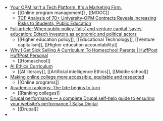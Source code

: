 - [Your OPM Isn't a Tech Platform. It's a Marketing Firm.](https://tcf.org/content/commentary/your-opm-isnt-a-tech-platform-its-a-predatory-marketing-firm/)
	- [[Online program management]] , [[MOOC]]
	- [TCF Analysis of 70+ University-OPM Contracts Reveals Increasing Risks to Students, Public Education](https://tcf.org/content/about-tcf/tcf-analysis-70-university-opm-contracts-reveals-increasing-risks-students-public-education/)
- [Full article: When public policy ‘fails’ and venture capital ‘saves’ education: Edtech investors as economic and political actors](https://www.tandfonline.com/doi/full/10.1080/14767724.2023.2272134)
	- [[Higher education policy]], [[Educational Technology]], [[Venture capitalism]], [[Higher education accountability]]
- [Why I Get Sick Selling A Curriculum To Homeschool Parents | HuffPost HuffPost Personal](https://www.huffpost.com/entry/homeschool-conference-curriculum-girl-empowerment_n_652445c9e4b0102e6962fd39)
	- [[Homeschool]]
- [AI Ethics Curriculum](https://docs.google.com/document/d/1e9wx9oBg7CR0s5O7YnYHVmX7H7pnITfoDxNdrSGkp60/mobilebasic)
	- [[AI literacy]], [[Artificial intelligence Ethics]], [[Middle school]]
- [Making online college more accessible, equitable and respected](https://www.insidehighered.com/news/student-success/academic-life/2023/10/30/making-online-college-more-accessible-equitable-and?mc_cid=131905f66d)
	- [[Online programs]]
- [Academic rankings: The tide begins to turn](https://www.universityworldnews.com/post-mobile.php?story=20231024130858697)
	- [[Ranking colleges]]
- [Drupal performance — a complete Drupal self-help guide to ensuring your website’s performance | Salsa Digital](https://salsa.digital/insights/drupal-performance-a-complete-drupal-self-help-guide-to-ensuring-your-websites-performance)
	- [[Drupal]]
-